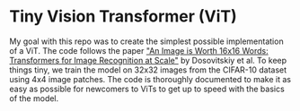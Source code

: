 # Tiny Vision Transformer (ViT)

My goal with this repo was to create the simplest possible implementation of a ViT. The code follows the paper ["An Image is Worth 16x16 Words: Transformers for Image Recognition at Scale"](https://arxiv.org/abs/2010.11929) by Dosovitskiy et al. To keep things tiny, we train the model on 32x32 images from the CIFAR-10 dataset using 4x4 image patches. The code is thoroughly documented to make it as easy as possible for newcomers to ViTs to get up to speed with the basics of the model.
